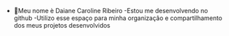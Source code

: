 - 👋Meu nome è Daiane Caroline Ribeiro
-Estou me desenvolvendo no github 
-Utilizo esse espaço para minha organizaçâo e compartilhamento dos meus projetos desenvolvidos



  
